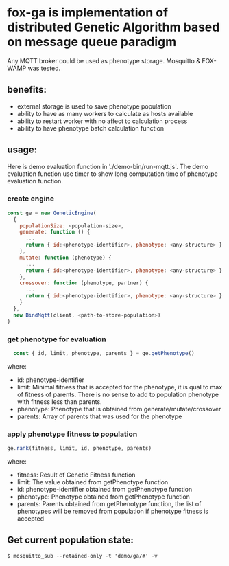 # fox-ga is implementation of distributed Genetic Algorithm based on message queue paradigm

Any MQTT broker could be used as phenotype storage. Mosquitto & FOX-WAMP was tested.

## benefits:
* external storage is used to save phenotype population
* ability to have as many workers to calculate as hosts available
* ability to restart worker with no affect to calculation process
* ability to have phenotype batch calculation function

## usage:
Here is demo evaluation function in './demo-bin/run-mqtt.js'. The demo evaluation function use timer to show long computation time of phenotype evaluation function.

### create engine
```js
const ge = new GeneticEngine(
  {
    populationSize: <population-size>,
    generate: function () {
      ...
      return { id:<phenotype-identifier>, phenotype: <any-structure> }
    },
    mutate: function (phenotype) {
      ...
      return { id:<phenotype-identifier>, phenotype: <any-structure> }
    },
    crossover: function (phenotype, partner) {
      ...
      return { id:<phenotype-identifier>, phenotype: <any-structure> }
    }
  },
  new BindMqtt(client, <path-to-store-population>)
)
```

### get phenotype for evaluation
```js
  const { id, limit, phenotype, parents } = ge.getPhenotype()
```
where:
* id: phenotype-identifier
* limit: Minimal fitness that is accepted for the phenotype, it is qual to max of fitness of parents. There is no sense to add to population phenotype with fitness less than parents.
* phenotype: Phenotype that is obtained from generate/mutate/crossover
* parents: Array of parents that was used for the phenotype

### apply phenotype fitness to population
```js
ge.rank(fitness, limit, id, phenotype, parents)
```
where:
* fitness: Result of Genetic Fitness function
* limit: The value obtained from getPhenotype function
* id: phenotype-identifier obtained from getPhenotype function
* phenotype: Phenotype obtained from getPhenotype function
* parents: Parents obtained from getPhenotype function, the list of phenotypes will be removed from population if phenotype fitness is accepted

## Get current population state:
```shell
$ mosquitto_sub --retained-only -t 'demo/ga/#' -v
```
